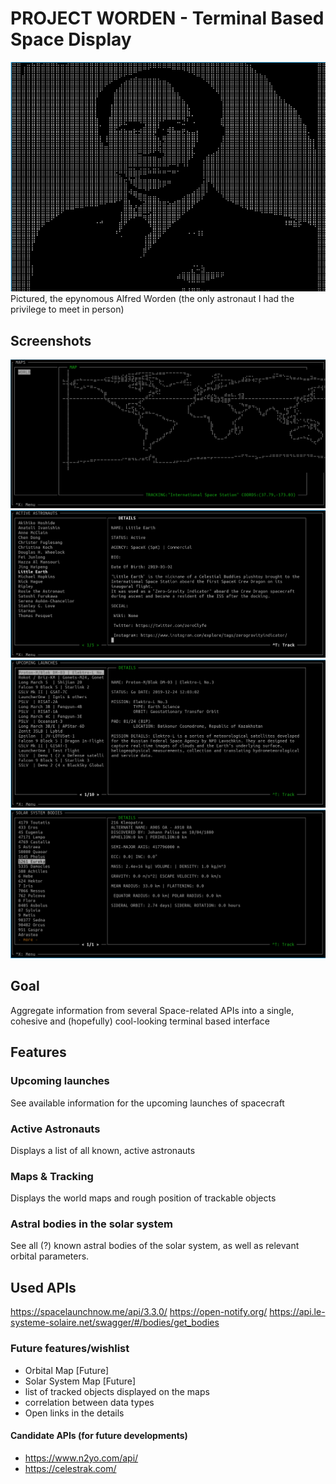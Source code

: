 # PROJECT WORDEN - Terminal Based Space Display 

![](img/worden.png)
Pictured, the epynomous Alfred Worden (the only astronaut I had the privilege to meet in person)

## Screenshots
![](img/iss.png)
![](img/astro.png)
![](img/launch.png)
![](img/body.png)
## Goal
Aggregate information from several Space-related APIs into a single, cohesive and (hopefully) cool-looking terminal based interface

## Features
### Upcoming launches
See available information for the upcoming launches of spacecraft
### Active Astronauts
Displays a list of all known, active astronauts
### Maps & Tracking
Displays the world maps and rough position of trackable objects
### Astral bodies in the solar system
See all (?) known astral bodies of the solar system, as well as relevant orbital parameters.

## Used APIs
https://spacelaunchnow.me/api/3.3.0/
https://open-notify.org/
https://api.le-systeme-solaire.net/swagger/#/bodies/get_bodies


### Future features/wishlist
* Orbital Map [Future]
* Solar System Map [Future]
* list of tracked objects displayed on the maps
* correlation between data types
* Open links in the details
#### Candidate APIs (for future developments)
* https://www.n2yo.com/api/
* https://celestrak.com/